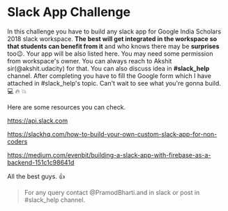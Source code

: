 # Slack App Challenge

In this challenge you have to build any slack app for Google India Scholars 2018 slack workspace. **The best will get integrated in the workspace so that students can benefit from it** and who knows there may be **surprises** too:wink:. Your app will be also listed here. You may need some permission from workspace's owner. You can always reach to Akshit sir(@akshit.udacity) for that. You can also discuss idea in **#slack_help** channel. After completing you have to fill the Google form which I have attached in #slack_help's topic. Can't wait to see what you're gonna build. :computer: :fire: :boom:

Here are some resources you can check.

https://api.slack.com

https://slackhq.com/how-to-build-your-own-custom-slack-app-for-non-coders

https://medium.com/evenbit/building-a-slack-app-with-firebase-as-a-backend-151c1c98641d

All the best guys. :thumbsup:

> For any query contact @PramodBharti.and in slack or post in #slack_help channel.
